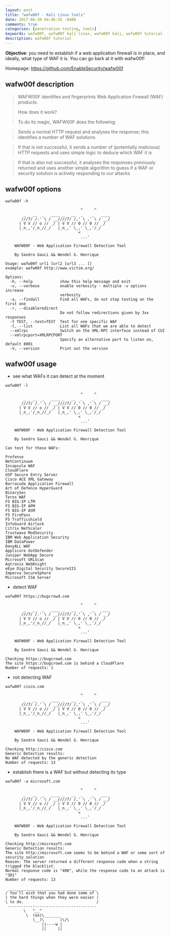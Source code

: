 ```yaml
---
layout: post
title: "wafw00f - Kali Linux tools"
date: 2017-06-30 04:46:55 -0400
comments: true
categories: [penetration testing, tools]
keywords: wafw00f, wafw00f kali linux, wafw00f kali, wafw00f tutorial
description: wafw00f tutorial
---
```


**Objective**: you need to establish if a web application firewall is in place, and ideally, what type of WAF it is. You can go bark at it with wafw00f!

Homepage: https://github.com/EnableSecurity/wafw00f

<!-- more -->

## wafw00f description

> WAFW00F identifies and fingerprints Web Application Firewall (WAF) products.

> How does it work?

> To do its magic, WAFW00F does the following:

>  Sends a normal HTTP request and analyses the response; this identifies a number of WAF solutions

>  If that is not successful, it sends a number of (potentially malicious) HTTP requests and uses simple logic to 
> deduce which WAF it is

>  If that is also not successful, it analyses the responses previously returned and uses another simple algorithm 
> to guess if a WAF or security solution is actively responding to our attacks

## wafw00f options

``` 
wafw00f -h

                                 ^     ^
        _   __  _   ____ _   __  _    _   ____
       ///7/ /.' \ / __////7/ /,' \ ,' \ / __/
      | V V // o // _/ | V V // 0 // 0 // _/
      |_n_,'/_n_//_/   |_n_,' \_,' \_,'/_/
                                <
                                 ...'

    WAFW00F - Web Application Firewall Detection Tool

    By Sandro Gauci && Wendel G. Henrique

Usage: wafw00f url1 [url2 [url3 ... ]]
example: wafw00f http://www.victim.org/

Options:
  -h, --help            show this help message and exit
  -v, --verbose         enable verbosity - multiple -v options increase
                        verbosity
  -a, --findall         Find all WAFs, do not stop testing on the first one
  -r, --disableredirect
                        Do not follow redirections given by 3xx responses
  -t TEST, --test=TEST  Test for one specific WAF
  -l, --list            List all WAFs that we are able to detect
  --xmlrpc              Switch on the XML-RPC interface instead of CUI
  --xmlrpcport=XMLRPCPORT
                        Specify an alternative port to listen on, default 8001
  -V, --version         Print out the version
```

## wafw00f usage

* see what WAFs it can detect at the moment

``` 
wafw00f -l

                                 ^     ^
        _   __  _   ____ _   __  _    _   ____
       ///7/ /.' \ / __////7/ /,' \ ,' \ / __/
      | V V // o // _/ | V V // 0 // 0 // _/
      |_n_,'/_n_//_/   |_n_,' \_,' \_,'/_/
                                <
                                 ...'

    WAFW00F - Web Application Firewall Detection Tool

    By Sandro Gauci && Wendel G. Henrique

Can test for these WAFs:

Profense
NetContinuum
Incapsula WAF
CloudFlare
USP Secure Entry Server
Cisco ACE XML Gateway
Barracuda Application Firewall
Art of Defence HyperGuard
BinarySec
Teros WAF
F5 BIG-IP LTM
F5 BIG-IP APM
F5 BIG-IP ASM
F5 FirePass
F5 Trafficshield
InfoGuard Airlock
Citrix NetScaler
Trustwave ModSecurity
IBM Web Application Security
IBM DataPower
DenyALL WAF
Applicure dotDefender
Juniper WebApp Secure
Microsoft URLScan
Aqtronix WebKnight
eEye Digital Security SecureIIS
Imperva SecureSphere
Microsoft ISA Server
```

* detect WAF

``` 
wafw00f https://bugcrowd.com

                                 ^     ^
        _   __  _   ____ _   __  _    _   ____
       ///7/ /.' \ / __////7/ /,' \ ,' \ / __/
      | V V // o // _/ | V V // 0 // 0 // _/
      |_n_,'/_n_//_/   |_n_,' \_,' \_,'/_/
                                <
                                 ...'

    WAFW00F - Web Application Firewall Detection Tool

    By Sandro Gauci && Wendel G. Henrique

Checking https://bugcrowd.com
The site https://bugcrowd.com is behind a CloudFlare
Number of requests: 1
```

* not detecting WAF

``` 
wafw00f cisco.com

                                 ^     ^
        _   __  _   ____ _   __  _    _   ____
       ///7/ /.' \ / __////7/ /,' \ ,' \ / __/
      | V V // o // _/ | V V // 0 // 0 // _/
      |_n_,'/_n_//_/   |_n_,' \_,' \_,'/_/
                                <
                                 ...'

    WAFW00F - Web Application Firewall Detection Tool

    By Sandro Gauci && Wendel G. Henrique

Checking http://cisco.com
Generic Detection results:
No WAF detected by the generic detection
Number of requests: 13
```

* establish there is a WAF but without detecting its type

``` 
wafw00f -a microsoft.com

                                 ^     ^
        _   __  _   ____ _   __  _    _   ____
       ///7/ /.' \ / __////7/ /,' \ ,' \ / __/
      | V V // o // _/ | V V // 0 // 0 // _/
      |_n_,'/_n_//_/   |_n_,' \_,' \_,'/_/
                                <
                                 ...'

    WAFW00F - Web Application Firewall Detection Tool

    By Sandro Gauci && Wendel G. Henrique

Checking http://microsoft.com
Generic Detection results:
The site http://microsoft.com seems to be behind a WAF or some sort of security solution
Reason: The server returned a different response code when a string trigged the blacklist.
Normal response code is "400", while the response code to an attack is "301"
Number of requests: 13
```

``` 
 _______________________________________
/ You'll wish that you had done some of \
| the hard things when they were easier |
\ to do.                                /
 ---------------------------------------
        \   ^__^
         \  (oo)\_______
            (__)\       )\/\
                ||----w |
                ||     ||
```



